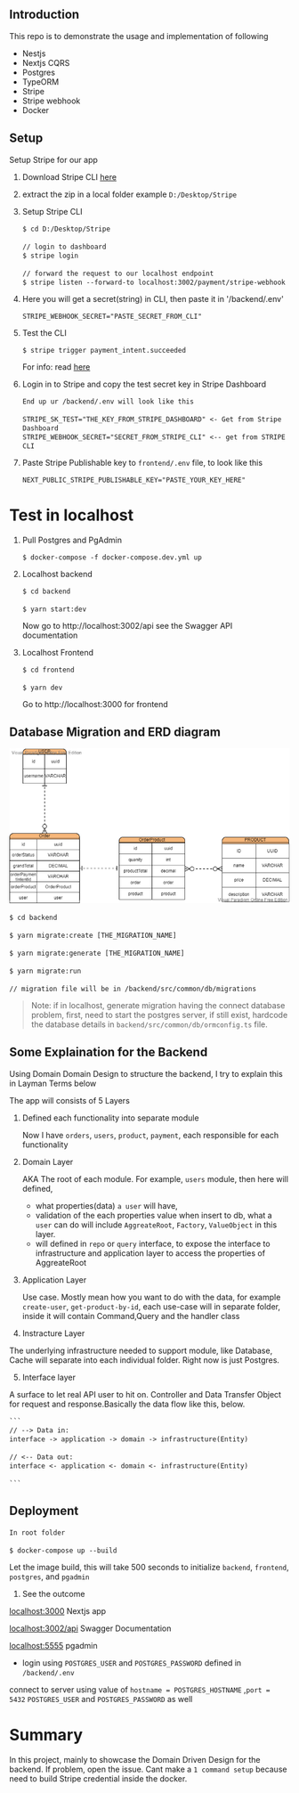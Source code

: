 ## Introduction

This repo is to demonstrate the usage and implementation of following

- Nestjs
- Nextjs CQRS
- Postgres
- TypeORM
- Stripe
- Stripe webhook
- Docker

## Setup

Setup Stripe for our app

1. Download Stripe CLI [here](https://github.com/stripe/stripe-cli/releases/tag/v1.7.9)

2. extract the zip in a local folder example `D:/Desktop/Stripe`

3. Setup Stripe CLI

   ```
   $ cd D:/Desktop/Stripe

   // login to dashboard
   $ stripe login

   // forward the request to our localhost endpoint
   $ stripe listen --forward-to localhost:3002/payment/stripe-webhook

   ```

4. Here you will get a secret(string) in CLI, then paste it in '/backend/.env'

   ```
   STRIPE_WEBHOOK_SECRET="PASTE_SECRET_FROM_CLI"
   ```

5. Test the CLI

   ```
   $ stripe trigger payment_intent.succeeded
   ```

   For info: read [here](https://stripe.com/docs/webhooks)

6. Login in to Stripe and copy the test secret key in Stripe Dashboard

   ```
   End up ur /backend/.env will look like this

   STRIPE_SK_TEST="THE_KEY_FROM_STRIPE_DASHBOARD" <- Get from Stripe Dashboard
   STRIPE_WEBHOOK_SECRET="SECRET_FROM_STRIPE_CLI" <-- get from STRIPE CLI
   ```

7. Paste Stripe Publishable key to `frontend/.env` file, to look like this

   ```
   NEXT_PUBLIC_STRIPE_PUBLISHABLE_KEY="PASTE_YOUR_KEY_HERE"
   ```

# Test in localhost

1. Pull Postgres and PgAdmin

   ```
   $ docker-compose -f docker-compose.dev.yml up
   ```

2. Localhost backend

   ```
   $ cd backend

   $ yarn start:dev

   ```

   Now go to http://localhost:3002/api see the Swagger API documentation

3. Localhost Frontend

   ```
   $ cd frontend

   $ yarn dev
   ```

   Go to http://localhost:3000 for frontend

## Database Migration and ERD diagram

![erd](./backend/erd.png)

   ```
   $ cd backend

   $ yarn migrate:create [THE_MIGRATION_NAME]

   $ yarn migrate:generate [THE_MIGRATION_NAME]

   $ yarn migrate:run

   // migration file will be in /backend/src/common/db/migrations
   ```

> Note: if in localhost, generate migration having the connect database problem, first, need to start the postgres server, if still exist, hardcode the database details in `backend/src/common/db/ormconfig.ts` file.

## Some Explaination for the Backend 

Using Domain Domain Design to structure the backend, I try to explain this in Layman Terms below

The app will consists of 5 Layers

1. Defined each functionality into separate module

   Now I have `orders`, `users`, `product`, `payment`, each responsible for each functionality

2. Domain Layer

   AKA The root of each module. For example, `users` module, then here will defined,

   - what properties(data) `a user` will have,
   - validation of the each properties value when insert to db, what a `user` can do will include `AggreateRoot`, `Factory`, `ValueObject` in this layer.
   - will defined in `repo` or `query` interface, to expose the interface to infrastructure and application layer to access the properties of AggreateRoot

3. Application Layer

   Use case. Mostly mean how you want to do with the data, for example `create-user`, `get-product-by-id`, each use-case will in separate folder, inside it will contain Command,Query and the handler class

4. Instracture Layer

The underlying infrastructure needed to support module, like Database, Cache will separate into each individual folder. Right now is just Postgres.

5. Interface layer

A surface to let real API user to hit on. Controller and Data Transfer Object for request and response.Basically the data flow like this, below.

    ```
    // --> Data in:
    interface -> application -> domain -> infrastructure(Entity)

    // <-- Data out:
    interface <- application <- domain <- infrastructure(Entity)

    ```

## Deployment

    In root folder

    $ docker-compose up --build

Let the image build, this will take 500 seconds to initialize `backend`, `frontend`, `postgres`, and `pgadmin`

1. See the outcome

[localhost:3000](http://localhost:3000/) Nextjs app

[localhost:3002/api](http://localhost:3000/api) Swagger Documentation

[localhost:5555](http://localhost:5555) pgadmin

- login using `POSTGRES_USER` and `POSTGRES_PASSWORD` defined in `/backend/.env`

connect to server using value of `hostname = POSTGRES_HOSTNAME` ,`port = 5432`
`POSTGRES_USER` and `POSTGRES_PASSWORD` as well

# Summary

In this project, mainly to showcase the Domain Driven Design for the backend. If problem, open the issue. Cant make a `1 command setup` because need to build Stripe credential inside the docker.
